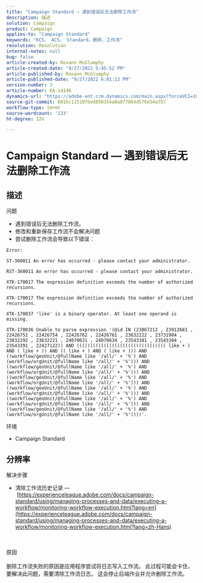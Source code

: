 ```yaml
---
title: "Campaign Standard — 遇到错误后无法删除工作流"
description: 描述
solution: Campaign
product: Campaign
applies-to: "Campaign Standard"
keywords: "KCS， ACS， Standard，删除，工作流"
resolution: Resolution
internal-notes: null
bug: false
article-created-by: Roxann McGlumphy
article-created-date: "9/27/2022 5:45:52 PM"
article-published-by: Roxann McGlumphy
article-published-date: "9/27/2022 6:01:13 PM"
version-number: 3
article-number: KA-14146
dynamics-url: "https://adobe-ent.crm.dynamics.com/main.aspx?forceUCI=1&pagetype=entityrecord&etn=knowledgearticle&id=6f704435-8c3e-ed11-9db1-00224808613b"
source-git-commit: 601bc11510fbed850354a0a077064d576e54a757
workflow-type: tm+mt
source-wordcount: '133'
ht-degree: 12%

---
```


# Campaign Standard — 遇到错误后无法删除工作流

## 描述

问题<br>
- 遇到错误后无法删除工作流。
- 修改和重新保存工作流不会解决问题
- 尝试删除工作流会导致以下错误：



```
Error:

ST-360011 An error has occurred - please contact your administrator.

RST-360011 An error has occurred - please contact your administrator.

XTK-170017 The expression definition exceeds the number of authorized recursions.

XTK-170017 The expression definition exceeds the number of authorized recursions.

XTK-170037 'like' is a binary operator. At least one operand is missing.

XTK-170036 Unable to parse expression '(@id IN (23867212 , 23912681 , 22426751 , 22426754 , 22426762 , 22426761 , 23632222 , 23731904 , 23832292 , 23632221 , 24070631 , 24070634 , 23543381 , 23543384 , 23543391 , 22427122)) AND ((((((((((((((((((((((((((((((((( like + ) AND ( like + )) AND (( like + ) AND ( like + ))) AND ((workflow/geoUnit/@fullName like '/all/' + '%') AND (workflow/orgUnit/@fullName like '/all/' + '%'))) AND ((workflow/geoUnit/@fullName like '/all/' + '%') AND (workflow/orgUnit/@fullName like '/all/' + '%'))) AND ((workflow/geoUnit/@fullName like '/all/' + '%') AND (workflow/orgUnit/@fullName like '/all/' + '%'))) AND ((workflow/geoUnit/@fullName like '/all/' + '%') AND (workflow/orgUnit/@fullName like '/all/' + '%'))) AND ((workflow/geoUnit/@fullName like '/all/' + '%') AND (workflow/orgUnit/@fullName like '/all/' + '%'))) AND ((workflow/geoUnit/@fullName like '/all/' + '%') AND (workflow/orgUnit/@fullName like '/all/' + '%'))))'.
```



环境
- Campaign Standard



## 分辨率

解决步骤
- 清除工作流历史记录 —  [https://experienceleague.adobe.com/docs/campaign-standard/using/managing-processes-and-data/executing-a-workflow/monitoring-workflow-execution.html?lang=en](https://experienceleague.adobe.com/docs/campaign-standard/using/managing-processes-and-data/executing-a-workflow/monitoring-workflow-execution.html?lang=zh-Hans)



<br><br>原因<br><br>
删除工作流失败的原因是应用程序尝试将日志写入工作流。 此过程可能会卡住，要解决此问题，需要清除工作流日志。 这会停止后端作业并允许删除工作流。

